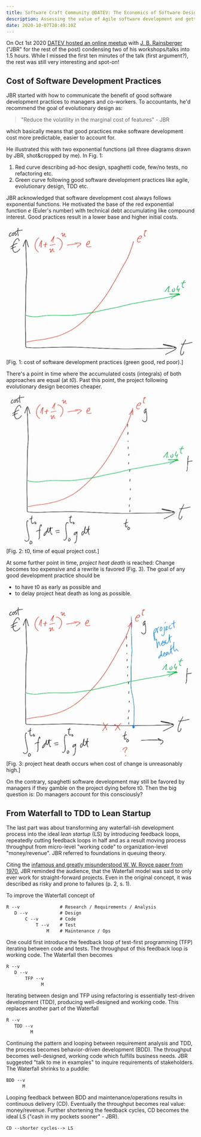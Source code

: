 ```yaml
---
title: Software Craft Community @DATEV: The Economics of Software Design / Manufacturing Slack by J. B. Rainsberger
description: Assessing the value of Agile software development and getting there
date: 2020-10-07T20:49:10Z
---
```


On Oct 1st 2020 [DATEV hosted an online meetup](https://ti.to/scc-datev/jbrains/en) with [J. B. Rainsberger](https://www.jbrains.ca) ("JBR" for the rest of the post) condensing two of his workshops/talks into 1.5 hours.
While I missed the first ten minutes of the talk (first argument?), the rest was still very interesting and spot-on!

## Cost of Software Development Practices

JBR started with how to communicate the benefit of good software development practices to managers and co-workers. To accountants, he'd recommend the goal of evolutionary design as:

> "Reduce the volatility in the marginal cost of features" - JBR

which basically means that good practices make software development cost more predictable, easier to account for.

He illustrated this with two exponential functions (all three diagrams drawn by JBR, shot&amp;cropped by me). In Fig. 1:

1. Red curve describing ad-hoc design, spaghetti code, few/no tests, no refactoring etc.
2. Green curve following good software development practices like agile, evolutionary design, TDD etc.

JBR acknowledged that software development cost always follows exponential functions.
He motivated the base of the red exponential function *e* (Euler's number) with technical debt accumulating like compound interest. Good practices result in a lower base and higher initial costs.

![Two exponential functions for software development cost](00_two_functions.png)
[Fig. 1: cost of software development practices (green good, red poor).]

There's a point in time where the accumulated costs (integrals) of both approaches are equal (at *t0*). Past this point, the project following evolutionary design becomes cheaper.
![Equal cost of both approaches at t0](01_t0_equal_cost.png)
[Fig. 2: t0, time of equal project cost.]

At some further point in time, *project heat death* is reached: Change becomes too expensive and a rewrite is favored (Fig. 3). The goal of any good development practice should be

* to have t0 as early as possible and
* to delay project heat death as long as possible.

![Project heat death](02_project_heat_death.png)
[Fig. 3: project heat death occurs when cost of change is unreasonably high.]

On the contrary, spaghetti software development may still be favored by managers if they gamble on the project dying before t0. Then the big question is: Do managers account for this consciously?

## From Waterfall to TDD to Lean Startup

The last part was about transforming any waterfall-ish development process into the ideal *lean startup* (LS) by introducing feedback loops, repeatedly cutting feedback loops in half and as a result moving process throughput from micro-level "working code" to organization-level "money/revenue". JBR referred to foundations in queuing theory.

Citing the [infamous and greatly misunderstood W. W. Royce paper from 1970](http://www-scf.usc.edu/~csci201/lectures/Lecture11/royce1970.pdf), JBR reminded the audience, that the Waterfall model was said to only ever work for straight-forward projects. Even in the original concept, it was described as risky and prone to failures (p. 2, s. 1).

To improve the Waterfall concept of

```
R --v               # Research / Requirements / Analysis
   D --v            # Design
       C --v        # Code
           T --v    # Test
               M    # Maintenance / Ops
```

One could first introduce the feedback loop of test-first programming (TFP) iterating between code and tests. The throughput of this feedback loop is working code. The Waterfall then becomes

```
R --v
   D --v
       TFP --v
             M
```

Iterating between design and TFP using refactoring is essentially test-driven development (TDD), producing well-designed and working code. This replaces another part of the Waterfall

```
R --v
   TDD --v
         M
```

Continuing the pattern and looping between requirement analysis and TDD, the process becomes behavior-driven development (BDD). The throughput becomes well-designed, working code which fulfills business needs. JBR suggested "talk to me in examples" to inquire requirements of stakeholders. The Waterfall shrinks to a puddle:

```
BDD --v
      M
```

Looping feedback between BDD and maintenance/operations results in continuous delivery (CD). Eventually the throughput becomes real value: money/revenue. Further shortening the feedback cycles, CD becomes the ideal LS ("cash in my pockets sooner" - JBR).

```
CD --shorter cycles--> LS
```
